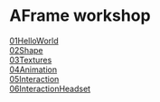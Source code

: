 <h1>AFrame workshop</h1>
    <a href="01HelloWorld/">01HelloWorld</a><br>
    <a href="02Shape/">02Shape</a><br>
    <a href="03Textures/">03Textures</a><br>
    <a href="04Animation/">04Animation</a><br>
    <a href="05Interaction/">05Interaction</a><br>
    <a href="06InteractionHeadset/">06InteractionHeadset</a><br>
